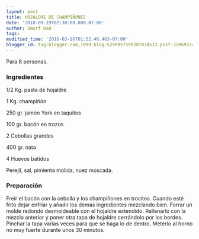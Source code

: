 ```yaml
---
layout: post
title: HOJALDRE DE CHAMPIÑONES
date: '2010-09-19T02:30:00.000-07:00'
author: Smurf Dad
tags: 
modified_time: '2016-03-16T01:52:46.463-07:00'
blogger_id: tag:blogger.com,1999:blog-5299957599287034512.post-3206937479951793832
---
```


Para 8 personas.

<h3>Ingredientes</h3>

1/2 Kg. pasta de hojaldre

1 Kg. champiñón

250 gr. jamón York en taquitos

100 gr. bacón en trozos

2 Cebollas grandes

400 gr. nata

4 Huevos batidos

Perejil, sal, pimienta molida, nuez moscada.

<h3>Preparación</h3>

Freír el bacón con la cebolla y los champiñones en trocitos. Cuando esté frito dejar enfriar y añadir los demás ingredientes mezclando bien. Forrar un molde redondo desmoldeable con el hojaldre extendido. Rellenarlo con la mezcla anterior y poner otra tapa de hojaldre cerrándolo por los bordes. Pinchar la tapa varias veces para que se haga lo de dentro. Meterlo al horno no muy fuerte durante unos 30 minutos.

